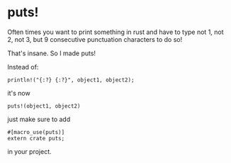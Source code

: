 # puts!

Often times you want to print something in rust and have to type not 1, not 2, not 3, but 9 consecutive punctuation characters to do so! 

That's insane. So I made puts!

Instead of:
```
println!("{:?} {:?}", object1, object2);
```

it's now

```
puts!(object1, object2)
```

just make sure to add 
```
#[macro_use(puts)]
extern crate puts;
```
in your project.
